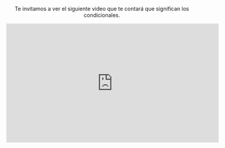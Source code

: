 <div style="text-align:center;"> 
</body>

<p>Te invitamos a ver el siguiente video que te contará que significan los condicionales.</p>

<iframe width="560" height="315" src="https://www.youtube.com/watch?v=HCHzcOb3uZ8?rel=0" frameborder="0" allow="autoplay; encrypted-media" allowfullscreen></iframe>

</div>
<body>